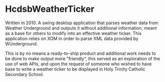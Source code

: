 HcdsbWeatherTicker
==================

Written in 2010. A swing desktop application that parses weather data from Weather Underground and outputs it without additional information, meant as a base for others to modify into an effective weather ticker. This application relies on XOM in order to parse XML data provided by WUnderground.

This is by no means a ready-to-ship product and additional work needs to be done to make output more "friendly", this served as an exploration of the use of web APIs, and upon the request of someone who wished to have base to write a weather ticker to be displayed in Holy Trinity Catholic Secondary School.
